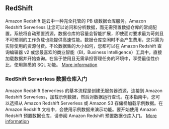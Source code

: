 ## RedShift

Amazon Redshift 是云中一种完全托管的 PB 级数据仓库服务。Amazon Redshift Serverless 让您可以访问和分析数据，而无需预置数据仓库的常规配置。系统将自动预置资源，数据仓库的容量会智能扩展，即使面对要求最为苛刻且不可预测的工作负载也能提供高速性能。数据仓库空闲时不会产生费用，您只需为实际使用的资源付费。不论数据集的大小如何，您都可以在 Amazon Redshift 查询编辑器 v2 或您最喜欢的商业智能（BI，Business Intelligence）工具中，直接加载数据并开始查询。在易于使用且无需承担管理任务的环境中，享受最佳性价比，使用熟悉的 SQL 功能。
[More information](https://docs.aws.amazon.com/zh_cn/redshift/latest/dg/welcome.html)

### RedShift Serverless 数据仓库入门
Amazon Redshift Serverless 的基本流程是创建无服务器资源，连接到 Amazon Redshift Serverless，加载示例数据，然后对数据运行查询。在本指南中，您可以选择从 Amazon Redshift Serverless 或 Amazon S3 存储桶加载示例数据。在 Amazon Redshift 文档中，会使用示例数据来演示功能。要开始使用 Amazon Redshift 预置数据仓库，请参阅 Amazon Redshift 预置数据仓库入门。
[More information](https://docs.aws.amazon.com/zh_cn/redshift/latest/gsg/new-user-serverless.html)

